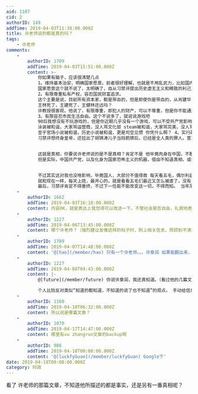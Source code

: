 ```yaml
---
aid: 1107
cid: 2
authorID: 149
addTime: 2019-04-03T11:38:00.000Z
title: 许老师说的都是真的吗？
tags:
    - 许老师
comments:
    -
        authorID: 1709
        addTime: 2019-04-03T15:51:00.000Z
        content: >-
            你如果有脑子，应该很清楚几点
            1。维持基本治安，明确国家愿景。前者很好理解，也就是不用乱武力，比如国内的安检，没有任何作用，完全就是浪费警力，但是背后不可告人的目的，则是让大家习惯人权频繁被侵犯，变成顺民
            国家愿景这个就不说了，太明确了，自从习禁评提出历史虚无主义和精致的利己主义者之后，很明确就是要虚构中国历史，并且彻底侵犯人的一切权力，这属于犯了反人类罪
            2。有限尊重私有产权，容忍国民财富追求。
            这个主要是说，目前所有资本家，都是带血的，但是即使你是带血的，从肖建华，到吴小晖，从王建到马云，都是案板上的肉，而且最后你都必须死。
            王林死了，王建死了，王健林还远吗？
            许教授很客观，他说了，有限尊重，即犯人的财产，可以不尊重，但是你不能通过暗杀等手段去抓人，这不就是国家恐怖主义马？
            3。有限容忍市民生活自由。这个不说多了，就说说游戏吧
            90后我想没有不玩游戏的，但是你近期几乎没有一个游戏，可以不受共产党影响，自由的游玩，06年骨头被和谐，大家骂九城，但是没人骂文化部
            泳装被和谐，大家骂运营商，没人骂文化部 steam被和谐，大家骂完美，没人骂文化部 那么，什么时候，能骂文化部？
            至于官场小说被和谐，历史小说被和谐，更是司空见惯 你凭什么啊？ 4。实行政治任期制。
            习禁评想终身皇帝，还拉出了胡锦涛儿子当挡箭牌后，已经是全人类的罪人。普京很想学习


            这就是真相，你要说许老师说的是不是真相？肯定不是 他毕竟肉身在中国，不敢乱说话
            但是实际，中国共产党，以及化身为国家恐怖主义的机器，借由不知道真相，或者知道真相但是不敢反抗的可怜的民警/慰问组/网警/五毛等，组成了，庞大的迫害机构


            不过其实这对我也没啥影响，毕竟国人，大部分不值得救 每天看五毛，偶尔利益受损，被国家机器干死，不也挺开心的吗？
            就和现在一样，每天上班，最开心的，就是看看五毛们最近又怎么被虐了，没有习禁评上万亿的拿着纳税人的钱去搞这么庞大的乌合之众，我还难看到这么有意思的事呢~这方面也感谢习禁评
            最后，习禁评肯定不得善终，不过下一任能不能改变这一切，不得而知。 当年薄熙来看这也不是个好东西，但是起码不会小学文化
    -
        authorID: 1662
        addTime: 2019-04-03T16:10:00.000Z
        content: 内容OK，就是表达上我觉得可以改进一下。不管社会是否自由，礼貌地表达都很重要。
    -
        authorID: 1227
        addTime: 2019-04-06T13:45:00.000Z
        content: 哪个许老师？（强烈建议发像这样的帖子时，附上相关信息，照顾到不清楚事情的人！）
    -
        authorID: 1709
        addTime: 2019-04-07T14:48:00.000Z
        content: '@[hao](/member/hao) 只有一个许老师。。。许章润 如果能翻出来，还不知道。。。怕是也理解不了了'
    -
        authorID: 1227
        addTime: 2019-04-08T04:43:00.000Z
        content: |-
            @[future](/member/future) 你说许章润，我还真知道。（看过他的几篇文章、也知道他的近期的“处境”）

            个人比较反对类似“知道的都知道，不知道的说了也不知道”的观点。 手动给信息传播设置障碍，“没有丝毫可取之处”（有的话可以指出来）
    -
        authorID: 1160
        addTime: 2019-04-10T06:32:00.000Z
        content: 所以说是哪篇文章？
    -
        authorID: 1070
        addTime: 2019-04-17T14:47:00.000Z
        content: 哪里有xu zhangrun文章的backup啊
    -
        authorID: 986
        addTime: 2019-04-18T00:08:00.000Z
        content: '@[luckfyGuan](/member/luckfyGuan) Google下'
date: 2019-04-18T00:08:00.000Z
category: 时政
---
```


看了 许老师的那篇文章，不知道他所描述的都是事实，还是另有一番真相呢？
